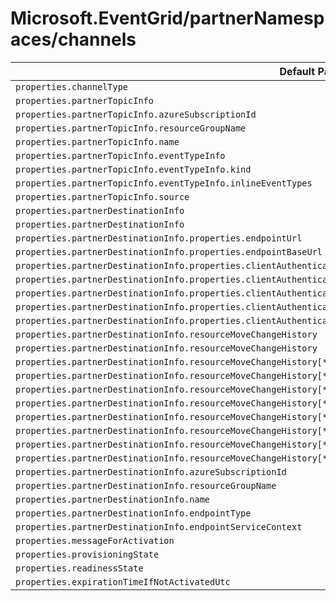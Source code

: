 # Microsoft.EventGrid/partnerNamespaces/channels

| Default Path | Alias |
|---|---|
| `properties.channelType` | `Microsoft.EventGrid/partnerNamespaces/channels/channelType` |
| `properties.partnerTopicInfo` | `Microsoft.EventGrid/partnerNamespaces/channels/partnerTopicInfo` |
| `properties.partnerTopicInfo.azureSubscriptionId` | `Microsoft.EventGrid/partnerNamespaces/channels/partnerTopicInfo.azureSubscriptionId` |
| `properties.partnerTopicInfo.resourceGroupName` | `Microsoft.EventGrid/partnerNamespaces/channels/partnerTopicInfo.resourceGroupName` |
| `properties.partnerTopicInfo.name` | `Microsoft.EventGrid/partnerNamespaces/channels/partnerTopicInfo.name` |
| `properties.partnerTopicInfo.eventTypeInfo` | `Microsoft.EventGrid/partnerNamespaces/channels/partnerTopicInfo.eventTypeInfo` |
| `properties.partnerTopicInfo.eventTypeInfo.kind` | `Microsoft.EventGrid/partnerNamespaces/channels/partnerTopicInfo.eventTypeInfo.kind` |
| `properties.partnerTopicInfo.eventTypeInfo.inlineEventTypes` | `Microsoft.EventGrid/partnerNamespaces/channels/partnerTopicInfo.eventTypeInfo.inlineEventTypes` |
| `properties.partnerTopicInfo.source` | `Microsoft.EventGrid/partnerNamespaces/channels/partnerTopicInfo.source` |
| `properties.partnerDestinationInfo` | `Microsoft.EventGrid/partnerNamespaces/channels/partnerDestinationInfo.WebHook` |
| `properties.partnerDestinationInfo` | `Microsoft.EventGrid/partnerNamespaces/channels/partnerDestinationInfo` |
| `properties.partnerDestinationInfo.properties.endpointUrl` | `Microsoft.EventGrid/partnerNamespaces/channels/partnerDestinationInfo.WebHook.endpointUrl` |
| `properties.partnerDestinationInfo.properties.endpointBaseUrl` | `Microsoft.EventGrid/partnerNamespaces/channels/partnerDestinationInfo.WebHook.endpointBaseUrl` |
| `properties.partnerDestinationInfo.properties.clientAuthentication` | `Microsoft.EventGrid/partnerNamespaces/channels/partnerDestinationInfo.WebHook.clientAuthentication.AzureAD` |
| `properties.partnerDestinationInfo.properties.clientAuthentication` | `Microsoft.EventGrid/partnerNamespaces/channels/partnerDestinationInfo.WebHook.clientAuthentication` |
| `properties.partnerDestinationInfo.properties.clientAuthentication.properties.azureActiveDirectoryTenantId` | `Microsoft.EventGrid/partnerNamespaces/channels/partnerDestinationInfo.WebHook.clientAuthentication.AzureAD.azureActiveDirectoryTenantId` |
| `properties.partnerDestinationInfo.properties.clientAuthentication.properties.azureActiveDirectoryApplicationIdOrUri` | `Microsoft.EventGrid/partnerNamespaces/channels/partnerDestinationInfo.WebHook.clientAuthentication.AzureAD.azureActiveDirectoryApplicationIdOrUri` |
| `properties.partnerDestinationInfo.properties.clientAuthentication.clientAuthenticationType` | `Microsoft.EventGrid/partnerNamespaces/channels/partnerDestinationInfo.WebHook.clientAuthentication.clientAuthenticationType` |
| `properties.partnerDestinationInfo.resourceMoveChangeHistory` | `Microsoft.EventGrid/partnerNamespaces/channels/partnerDestinationInfo.WebHook.resourceMoveChangeHistory` |
| `properties.partnerDestinationInfo.resourceMoveChangeHistory` | `Microsoft.EventGrid/partnerNamespaces/channels/partnerDestinationInfo.resourceMoveChangeHistory` |
| `properties.partnerDestinationInfo.resourceMoveChangeHistory[*]` | `Microsoft.EventGrid/partnerNamespaces/channels/partnerDestinationInfo.WebHook.resourceMoveChangeHistory[*]` |
| `properties.partnerDestinationInfo.resourceMoveChangeHistory[*]` | `Microsoft.EventGrid/partnerNamespaces/channels/partnerDestinationInfo.resourceMoveChangeHistory[*]` |
| `properties.partnerDestinationInfo.resourceMoveChangeHistory[*].azureSubscriptionId` | `Microsoft.EventGrid/partnerNamespaces/channels/partnerDestinationInfo.WebHook.resourceMoveChangeHistory[*].azureSubscriptionId` |
| `properties.partnerDestinationInfo.resourceMoveChangeHistory[*].azureSubscriptionId` | `Microsoft.EventGrid/partnerNamespaces/channels/partnerDestinationInfo.resourceMoveChangeHistory[*].azureSubscriptionId` |
| `properties.partnerDestinationInfo.resourceMoveChangeHistory[*].resourceGroupName` | `Microsoft.EventGrid/partnerNamespaces/channels/partnerDestinationInfo.WebHook.resourceMoveChangeHistory[*].resourceGroupName` |
| `properties.partnerDestinationInfo.resourceMoveChangeHistory[*].resourceGroupName` | `Microsoft.EventGrid/partnerNamespaces/channels/partnerDestinationInfo.resourceMoveChangeHistory[*].resourceGroupName` |
| `properties.partnerDestinationInfo.resourceMoveChangeHistory[*].changedTimeUtc` | `Microsoft.EventGrid/partnerNamespaces/channels/partnerDestinationInfo.WebHook.resourceMoveChangeHistory[*].changedTimeUtc` |
| `properties.partnerDestinationInfo.resourceMoveChangeHistory[*].changedTimeUtc` | `Microsoft.EventGrid/partnerNamespaces/channels/partnerDestinationInfo.resourceMoveChangeHistory[*].changedTimeUtc` |
| `properties.partnerDestinationInfo.azureSubscriptionId` | `Microsoft.EventGrid/partnerNamespaces/channels/partnerDestinationInfo.azureSubscriptionId` |
| `properties.partnerDestinationInfo.resourceGroupName` | `Microsoft.EventGrid/partnerNamespaces/channels/partnerDestinationInfo.resourceGroupName` |
| `properties.partnerDestinationInfo.name` | `Microsoft.EventGrid/partnerNamespaces/channels/partnerDestinationInfo.name` |
| `properties.partnerDestinationInfo.endpointType` | `Microsoft.EventGrid/partnerNamespaces/channels/partnerDestinationInfo.endpointType` |
| `properties.partnerDestinationInfo.endpointServiceContext` | `Microsoft.EventGrid/partnerNamespaces/channels/partnerDestinationInfo.endpointServiceContext` |
| `properties.messageForActivation` | `Microsoft.EventGrid/partnerNamespaces/channels/messageForActivation` |
| `properties.provisioningState` | `Microsoft.EventGrid/partnerNamespaces/channels/provisioningState` |
| `properties.readinessState` | `Microsoft.EventGrid/partnerNamespaces/channels/readinessState` |
| `properties.expirationTimeIfNotActivatedUtc` | `Microsoft.EventGrid/partnerNamespaces/channels/expirationTimeIfNotActivatedUtc` |

